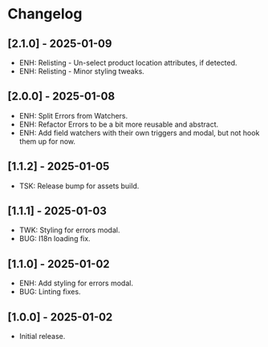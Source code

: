 # Changelog

## [2.1.0] - 2025-01-09
* ENH: Relisting - Un-select product location attributes, if detected.
* ENH: Relisting - Minor styling tweaks.

## [2.0.0] - 2025-01-08
* ENH: Split Errors from Watchers.
* ENH: Refactor Errors to be a bit more reusable and abstract.
* ENH: Add field watchers with their own triggers and modal, but not hook them up for now.

## [1.1.2] - 2025-01-05
* TSK: Release bump for assets build.

## [1.1.1] - 2025-01-03
* TWK: Styling for errors modal.
* BUG: I18n loading fix.

## [1.1.0] - 2025-01-02
* ENH: Add styling for errors modal.
* BUG: Linting fixes.

## [1.0.0] - 2025-01-02
* Initial release.
